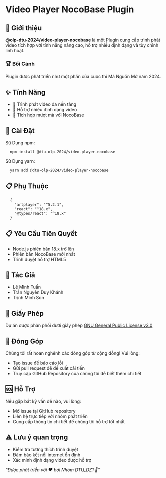 # Video Player NocoBase Plugin
## 🌟 Giới thiệu
**@olp-dtu-2024/video-player-nocobase** là một Plugin cung cấp trình phát video tích hợp với tính năng nâng cao, hỗ trợ nhiều định dạng và tùy chỉnh linh hoạt.
### 🏆 Bối Cảnh
Plugin được phát triển như một phần của cuộc thi Mã Nguồn Mở năm 2024.
## ✨ Tính Năng
- 🎥 Trình phát video đa nền tảng
- 🔧 Hỗ trợ nhiều định dạng video
- 🔌 Tích hợp mượt mà với NocoBase
## 🚀 Cài Đặt
Sử Dụng npm:
```
  npm install @dtu-olp-2024/video-player-nocobase
```
Sử Dụng yarn:
```
  yarn add @dtu-olp-2024/video-player-nocobase  
```
## 📋 Phụ Thuộc
```
  {
    "artplayer": "^5.2.1",
    "react": "^18.x",
    "@types/react": "^18.x"
  }
```
## 📋 Yêu Cầu Tiên Quyết
- Node.js phiên bản 18.x trở lên
- Phiên bản NocoBase mới nhất
- Trình duyệt hỗ trợ HTML5


## 👥 Tác Giả
- Lê Minh Tuấn
- Trần Nguyễn Duy Khánh
- Trịnh Minh Son
  
## 📄 Giấy Phép
Dự án được phân phối dưới giấy phép [GNU General Public License v3.0 ](https://github.com/olp-dtu-2024/DTU-GreenHope/blob/main/LICENCE)

## 🤝 Đóng Góp
Chúng tôi rất hoan nghênh các đóng góp từ cộng đồng! Vui lòng:

- Tạo issue để báo cáo lỗi
- Gửi pull request để đề xuất cải tiến
- Truy cập GitHub Repository của chúng tôi để biết thêm chi tiết
## 🆘 Hỗ Trợ
Nếu gặp bất kỳ vấn đề nào, vui lòng:

- Mở issue tại GitHub repository
- Liên hệ trực tiếp với nhóm phát triển
- Cung cấp thông tin chi tiết để chúng tôi hỗ trợ tốt nhất
## ⚠️ Lưu ý quan trọng
- Kiểm tra tương thích trình duyệt
- Đảm bảo kết nối internet ổn định
- Xác minh định dạng video được hỗ trợ


 *"Được phát triển với ❤️ bởi Nhóm DTU_DZ1 🌟"*
